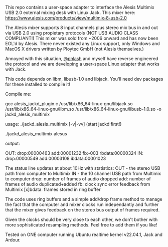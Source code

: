 This repo contains a user-space adapter to interface the Alesis Multimix USB 2.0 external mixing desk with Linux Jack.
This mixer here: https://www.alesis.com/products/view/multimix-8-usb-2.0

The Alesis mixer supports 8 input channels plus stereo mix bus in and out via USB 2.0 using propietary protocols (NOT USB AUDIO CLASS COMPLIANT!)
This mixer was sold from ~2006 onward and has now been EOL'd by Alesis. 
There never existed any Linux support, only Windows and MacOS X drivers written by Ploytec GmbH (not Alesis themselves.)

Annoyed with this situation, [@phlash](https://github.com/phlash/phlash) and myself have reverse engineered the protocol and we are developing
a user-space Linux adapter that works with Jack.

This code depends on libm, libusb-1.0 and libjack. You'll need dev packages for these installed to compile it!

Compile me:

gcc alesis_jackd_plugin.c /usr/lib/x86_64-linux-gnu/libjack.so /usr/lib/x86_64-linux-gnu/libm.so /usr/lib/x86_64-linux-gnu/libusb-1.0.so  -o jackd_alesis_multimix

usage: ./jackd_alesis_multimix <client name> [-v|-vv]
(start jackd first!)

./jackd_alesis_multimix alesus

output:

OUT: drop:00000463 add:00001232 fb:-003 rbdata:00000324 IN: drop:00000549 add:00003108 ibdata:00001023

The status line updates at about 10Hz with statistics:
OUT - the stereo USB path from computer to Multimix
IN - the 10 channel USB path from Multimix to computer
drop: number of frames of audio dropped
add: number of frames of audio duplicated+added
fb: clock sync error feedback from Multimix
[x]bdata: frames stored in ring buffer

The code uses ring buffers and a simple add/drop frame method to manage the fact that the computer and mixer clocks run independantly
and further that the mixer gives feedback on the stereo bus output of frames required.

Given the clocks should be very close to each other, we don't bother with more sophisticated resampling methods. Feel free to add them if you like!

Tested on ONE computer running Ubuntu realtime kernel v22.04.1, Jack and Ardour.
